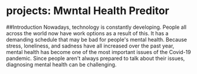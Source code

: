 # projects: Mwntal Health Preditor
##Introduction
Nowadays, technology is constantly developing. People all across the world now have work options as a result of this. It has a demanding schedule that may be bad for people's mental health. Because stress, loneliness, and sadness have all increased over the past year, mental health has become one of the most important issues of the Covid-19 pandemic. Since people aren't always prepared to talk about their issues, diagnosing mental health can be challenging.
